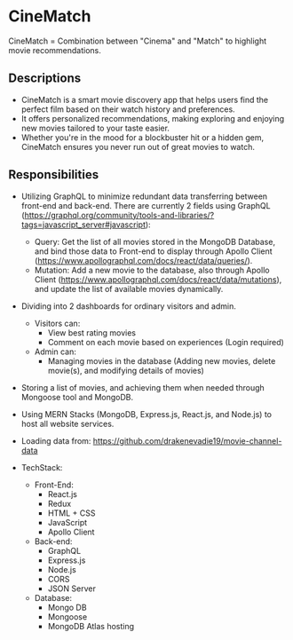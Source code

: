 <h1>CineMatch</h1>

<p>CineMatch = Combination between "Cinema" and "Match" to highlight movie recommendations.</p>

<h2>Descriptions</h2>
<ul>
    <li>CineMatch is a smart movie discovery app that helps users find the perfect film based on their watch history and preferences.</li>
    <li>It offers personalized recommendations, making exploring and enjoying new movies tailored to your taste easier.</li>
    <li>Whether you're in the mood for a blockbuster hit or a hidden gem, CineMatch ensures you never run out of great movies to watch.</li>
</ul>
    
<h2>Responsibilities</h2>

- Utilizing GraphQL to minimize redundant data transferring between front-end and back-end. There are currently 2 fields using GraphQL (https://graphql.org/community/tools-and-libraries/?tags=javascript_server#javascript): 
    - Query: Get the list of all movies stored in the MongoDB Database, and bind those data to Front-end to display through Apollo Client (https://www.apollographql.com/docs/react/data/queries/).
    - Mutation: Add a new movie to the database, also through Apollo Client (https://www.apollographql.com/docs/react/data/mutations), and update the list of available movies dynamically. 
- Dividing into 2 dashboards for ordinary visitors and admin.
    - Visitors can: 
        - View best rating movies
        - Comment on each movie based on experiences (Login required)
    - Admin can:
        - Managing movies in the database (Adding new movies, delete movie(s), and modifying details of movies)
- Storing a list of movies, and achieving them when needed through Mongoose tool and MongoDB. 
- Using MERN Stacks (MongoDB, Express.js, React.js, and Node.js) to host all website services.
- Loading data from: https://github.com/drakenevadie19/movie-channel-data

- TechStack: 
    - Front-End: 
        - React.js
        - Redux
        - HTML + CSS
        - JavaScript
        - Apollo Client
    - Back-end: 
        - GraphQL 
        - Express.js
        - Node.js
        - CORS
        - JSON Server
    - Database: 
        - Mongo DB
        - Mongoose 
        - MongoDB Atlas hosting
